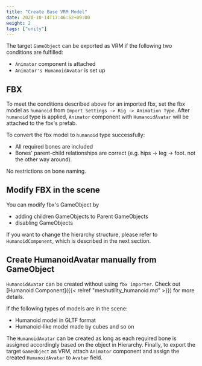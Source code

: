 ```yaml
---
title: "Create Base VRM Model"
date: 2020-10-14T17:46:52+09:00
weight: 2
tags: ["unity"]
---
```


The target `GameObject` can be exported as VRM if the following two conditions are fulfilled:

* `Animator` component is attached 
* `Animator's HumanoidAvatar` is set up

## FBX

To meet the conditions described above for an imported fbx, set the fbx model as `humanoid` from `Import Settings -> Rig -> Animation Type`.
After `humanoid` type is applied, `Animator` component with `HumanoidAvatar` will be attached to the fbx's prefab.

To convert the fbx model to `humanoid` type successfully:

* All required bones are included
* Bones' parent-child relationships are correct (e.g. hips -> leg -> foot. not the other way around).

No restrictions on bone naming.

## Modify FBX in the scene

You can modify fbx's GameObject by

* adding children GameObjects to Parent GameObjects
* disabling GameObjects

If you want to change the hierarchy structure, please refer to `HumanoidComponent`, which is described in the next section.

## Create HumanoidAvatar manually from GameObject

`HumanoidAvatar` can be created without using `fbx importer`. 
Check out [Humanoid Component]({{< relref "meshutility_humanoid.md" >}}) for more details.

If the following types of models are in the scene:

* Humanoid model in GLTF format
* Humanoid-like model made by cubes and so on

The `HumanoidAvatar` can be created as long as each required bone is assigned accordingly based on the object in Hierarchy.
Finally, to export the target `GameObject` as VRM, attach `Animator` component and assign the created `HumanoidAvatar` to `Avatar` field.
